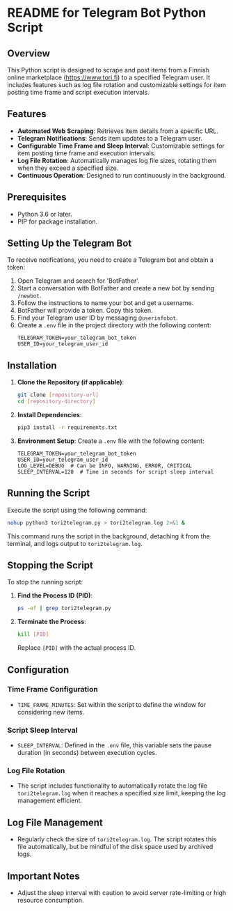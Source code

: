 # README for Telegram Bot Python Script

## Overview

This Python script is designed to scrape and post items from a Finnish online marketplace (https://www.tori.fi) to a specified Telegram user. It includes features such as log file rotation and customizable settings for item posting time frame and script execution intervals.

## Features

- **Automated Web Scraping**: Retrieves item details from a specific URL.
- **Telegram Notifications**: Sends item updates to a Telegram user.
- **Configurable Time Frame and Sleep Interval**: Customizable settings for item posting time frame and execution intervals.
- **Log File Rotation**: Automatically manages log file sizes, rotating them when they exceed a specified size.
- **Continuous Operation**: Designed to run continuously in the background.

## Prerequisites

- Python 3.6 or later.
- PIP for package installation.

## Setting Up the Telegram Bot

To receive notifications, you need to create a Telegram bot and obtain a token:

1. Open Telegram and search for 'BotFather'.
2. Start a conversation with BotFather and create a new bot by sending `/newbot`.
3. Follow the instructions to name your bot and get a username.
4. BotFather will provide a token. Copy this token.
5. Find your Telegram user ID by messaging `@userinfobot`.
6. Create a `.env` file in the project directory with the following content:
   ```env
   TELEGRAM_TOKEN=your_telegram_bot_token
   USER_ID=your_telegram_user_id
   ```

## Installation

1. **Clone the Repository (if applicable)**:
   ```bash
   git clone [repository-url]
   cd [repository-directory]
   ```

2. **Install Dependencies**:
   ```bash
   pip3 install -r requirements.txt
   ```

3. **Environment Setup**:
   Create a `.env` file with the following content:
   ```
   TELEGRAM_TOKEN=your_telegram_bot_token
   USER_ID=your_telegram_user_id
   LOG_LEVEL=DEBUG  # Can be INFO, WARNING, ERROR, CRITICAL
   SLEEP_INTERVAL=120  # Time in seconds for script sleep interval
   ```

## Running the Script

Execute the script using the following command:

```bash
nohup python3 tori2telegram.py > tori2telegram.log 2>&1 &
```

This command runs the script in the background, detaching it from the terminal, and logs output to `tori2telegram.log`.

## Stopping the Script

To stop the running script:

1. **Find the Process ID (PID)**:
   ```bash
   ps -ef | grep tori2telegram.py
   ```

2. **Terminate the Process**:
   ```bash
   kill [PID]
   ```

   Replace `[PID]` with the actual process ID.

## Configuration

### Time Frame Configuration

- `TIME_FRAME_MINUTES`: Set within the script to define the window for considering new items.

### Script Sleep Interval

- `SLEEP_INTERVAL`: Defined in the `.env` file, this variable sets the pause duration (in seconds) between execution cycles.

### Log File Rotation

- The script includes functionality to automatically rotate the log file `tori2telegram.log` when it reaches a specified size limit, keeping the log management efficient.

## Log File Management

- Regularly check the size of `tori2telegram.log`. The script rotates this file automatically, but be mindful of the disk space used by archived logs.

## Important Notes

- Adjust the sleep interval with caution to avoid server rate-limiting or high resource consumption.